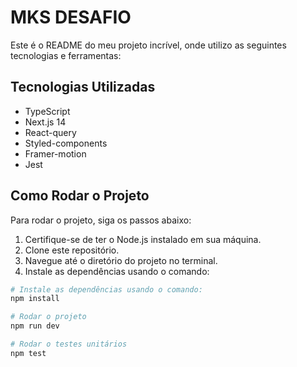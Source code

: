# MKS DESAFIO

Este é o README do meu projeto incrível, onde utilizo as seguintes tecnologias e ferramentas:

## Tecnologias Utilizadas

- TypeScript
- Next.js 14
- React-query
- Styled-components
- Framer-motion
- Jest

## Como Rodar o Projeto

Para rodar o projeto, siga os passos abaixo:

1. Certifique-se de ter o Node.js instalado em sua máquina.
2. Clone este repositório.
3. Navegue até o diretório do projeto no terminal.
4. Instale as dependências usando o comando:
``` bash 
# Instale as dependências usando o comando:
npm install

# Rodar o projeto
npm run dev

# Rodar o testes unitários
npm test
```

 

